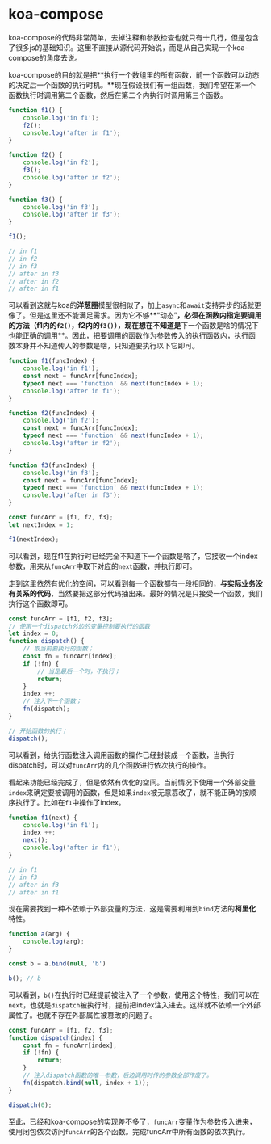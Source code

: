 # koa-compose

koa-compose的代码非常简单，去掉注释和参数检查也就只有十几行，但是包含了很多js的基础知识。这里不直接从源代码开始说，而是从自己实现一个koa-compose的角度去说。

koa-compose的目的就是把**执行一个数组里的所有函数，前一个函数可以动态的决定后一个函数的执行时机。**现在假设我们有一组函数，我们希望在第一个函数执行时调用第二个函数，然后在第二个内执行时调用第三个函数。

```js
function f1() {
    console.log('in f1');
    f2();
    console.log('after in f1');
}

function f2() {
    console.log('in f2');
    f3();
    console.log('after in f2');
}

function f3() {
    console.log('in f3');
    console.log('after in f3');
}

f1();

// in f1
// in f2
// in f3
// after in f3
// after in f2
// after in f1
```

可以看到这就与koa的**洋葱圈**模型很相似了，加上`async`和`await`支持异步的话就更像了。但是这里还不能满足需求。因为它不够**“动态”**，必须在函数内指定要调用的方法（f1内的`f2()`，f2内的`f3()`），现在想在不知道是**下一个函数是啥的情况下也能正确的调用**。因此，把要调用的函数作为参数传入的执行函数内，执行函数本身并不知道传入的参数是啥，只知道要执行以下它即可。

```js
function f1(funcIndex) {
    console.log('in f1');
    const next = funcArr[funcIndex];
    typeof next === 'function' && next(funcIndex + 1);
    console.log('after in f1');
}

function f2(funcIndex) {
    console.log('in f2');
    const next = funcArr[funcIndex];
    typeof next === 'function' && next(funcIndex + 1);
    console.log('after in f2');
}

function f3(funcIndex) {
    console.log('in f3');
    const next = funcArr[funcIndex];
    typeof next === 'function' && next(funcIndex + 1);
    console.log('after in f3');
}

const funcArr = [f1, f2, f3];
let nextIndex = 1;

f1(nextIndex);

```

可以看到，现在f1在执行时已经完全不知道下一个函数是啥了，它接收一个index参数，用来从`funcArr`中取下对应的`next`函数，并执行即可。

走到这里依然有优化的空间，可以看到每一个函数都有一段相同的，**与实际业务没有关系的代码**，当然要把这部分代码抽出来。最好的情况是只接受一个函数，我们执行这个函数即可。

```js
const funcArr = [f1, f2, f3];
// 使用一个dispatch外边的变量控制要执行的函数
let index = 0;
function dispatch() {
    // 取当前要执行的函数；
    const fn = funcArr[index];
    if (!fn) {
        // 当是最后一个时，不执行；
        return;
    }
    index ++;
    // 注入下一个函数；
    fn(dispatch);
}

// 开始函数的执行；
dispatch();

```

可以看到，给执行函数注入调用函数的操作已经封装成一个函数，当执行dispatch时，可以对`funcArr`内的几个函数进行依次执行的操作。

看起来功能已经完成了，但是依然有优化的空间。当前情况下使用一个外部变量`index`来确定要被调用的函数，但是如果`index`被无意篡改了，就不能正确的按顺序执行了。比如在`f1`中操作了index。

```js
function f1(next) {
    console.log('in f1');
    index ++;
    next();
    console.log('after in f1');
}

// in f1
// in f3
// after in f3
// after in f1
```

现在需要找到一种不依赖于外部变量的方法，这是需要利用到`bind`方法的**柯里化**特性。

```js
function a(arg) {
    console.log(arg);
}

const b = a.bind(null, 'b')

b(); // b
```

可以看到，`b()`在执行时已经提前被注入了一个参数，使用这个特性，我们可以在`next`，也就是`dispatch`被执行时，提前把index注入进去。这样就不依赖一个外部属性了。也就不存在外部属性被篡改的问题了。

```js
const funcArr = [f1, f2, f3];
function dispatch(index) {
    const fn = funcArr[index];
    if (!fn) {
        return;
    }
    // 注入dispatch函数的唯一参数，后边调用时传的参数全部作废了。
    fn(dispatch.bind(null, index + 1));
}

dispatch(0);
```

至此，已经和koa-compose的实现差不多了，`funcArr`变量作为参数传入进来，使用闭包依次访问`funcArr`的各个函数。完成funcArr中所有函数的依次执行。





